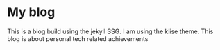 # My blog
This is a blog build using the jekyll SSG. I am using the klise theme.
This blog is about personal tech related achievements
